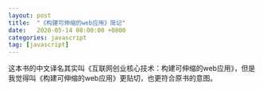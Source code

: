 ```yaml
---
layout: post
title:  "《构建可伸缩的web应用》简记"
date:   2020-05-14 08:00:00 +0800
categories: javascript
tag: [javascript]
---
```

这本书的中文译名其实叫《互联网创业核心技术：构建可伸缩的web应用》，但是我觉得叫《构建可伸缩的web应用》更贴切，也更符合原书的意图。

<!-- more -->





